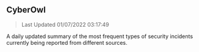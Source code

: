 ## CyberOwl 
> Last Updated 01/07/2022 03:17:49 


A daily updated summary of the most frequent types of security incidents currently being reported from different sources.

